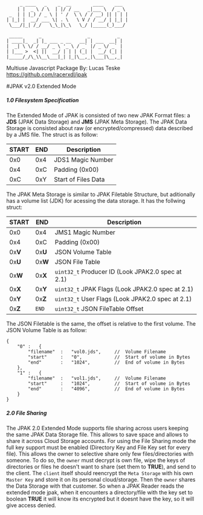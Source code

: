          _ ____   _    _  __        ____    ___  
        | |  _ \ / \  | |/ / __   _|___ \  / _ \ 
     _  | | |_) / _ \ | ' /  \ \ / / __) || | | |
    | |_| |  __/ ___ \| . \   \ V / / __/ | |_| |
     \___/|_| /_/   \_\_|\_\   \_/ |_____(_)___/ 
                                                 
     _____      _                 _          _ 
    | ____|_  _| |_ ___ _ __   __| | ___  __| |
    |  _| \ \/ / __/ _ \ '_ \ / _` |/ _ \/ _` |
    | |___ >  <| ||  __/ | | | (_| |  __/ (_| |
    |_____/_/\_\\__\___|_| |_|\__,_|\___|\__,_|
                                               
Multiuse Javascript Package 
By: Lucas Teske
https://github.com/racerxdl/jpak

#JPAK v2.0 Extended Mode

#####   1.0 Filesystem Specification
The Extended Mode of JPAK is consisted of two new JPAK Format files: a **JDS** (JPAK Data Storage) and **JMS** (JPAK Meta Storage). The JPAK Data Storage is consisted about raw (or encrypted/compressed) data described by a JMS file. The struct is as follow:

|   START   |    END    |          Description              |
| --------- | --------- | --------------------------------- |
|    0x0    |    0x4    | JDS1 Magic Number                 |
|    0x4    |    0xC    | Padding (0x00)                    |
|    0xC    |    0xY    | Start of Files Data               |

The JPAK Meta Storage is similar to JPAK Filetable Structure, but aditionally has a volume list (JDK) for acessing the data storage. It has the follwing struct:

|   START   |    END    |                    Description                    |
| --------- | --------- | ------------------------------------------------- |
|    0x0    |    0x4    | JMS1 Magic Number                                 |
|    0x4    |    0xC    | Padding (0x00)                                    |
|  0x**V**  |  0x**U**  | JSON Volume Table                                 |
|  0x**U**  |  0x**W**  | JSON File Table                                   |
|  0x**W**  |  0x**X**  | `uint32_t` Producer ID (Look JPAK2.0 spec at 2.1) |
|  0x**X**  |  0x**Y**  | `uint32_t` JPAK Flags (Look JPAK2.0 spec at 2.1)  |
|  0x**Y**  |  0x**Z**  | `uint32_t` User Flags (Look JPAK2.0 spec at 2.1)  |
|  0x**Z**  |   `END`   | `uint32_t` JSON FileTable Offset                  |

The JSON Filetable is the same, the offset is relative to the first volume. The JSON Volume Table is as follow:

    {
        "0" :   {
            "filename"  :   "vol0.jds",     //  Volume Filename
            "start"     :   "0",            //  Start of volume in Bytes
            "end"       :   "1024",         //  End of volume in Bytes
        },
        "1" :   {
            "filename"  :   "vol1.jds",     //  Volume Filename
            "start"     :   "1024",         //  Start of volume in Bytes
            "end"       :   "4096",         //  End of volume in Bytes
        }
    }

##### 2.0   File Sharing

The JPAK 2.0 Extended Mode supports file sharing across users keeping the same JPAK Data Storage file. This allows to save space and allows to share it across Cloud Storage accounts. For using the File Sharing mode the full key support must be enabled (Directory Key and File Key set for every file). This allows the owner to selective share only few files/directories with someone. To do so, the `owner` must decrypt is own file, wipe the keys of directories or files he doesn't want to share (set them to **TRUE**), and send to the client. The `client` itself should reencrypt the `Meta Storage` with his own `Master Key` and store it on its personal cloud/storage. Then the `owner` shares the Data Storage with that customer. So when a JPAK Reader reads the extended mode jpak, when it encounters a directory/file with the key set to boolean **TRUE** it will know its encrypted but it doesnt have the key, so it will give access denied.

